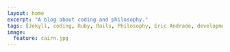 ```yaml
---
layout: home
excerpt: "A blog about coding and philosophy."
tags: [Jekyll, coding, Ruby, Rails, Philosophy, Eric Andrade, development, web development, HTML, CSS, JavaScript, Ruby on Rails, marketing, advertising, product management, operations, business strategy]
image:
  feature: cairn.jpg
---
```

